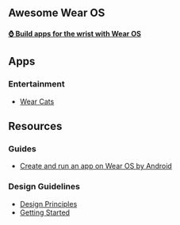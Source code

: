 ## Awesome Wear OS
#### [⌚ Build apps for the wrist with Wear OS](https://developer.android.com/wear/)

## Apps

### Entertainment

- [Wear Cats](https://github.com/Turtlepaw/wear-cats)

## Resources

### Guides

- [Create and run an app on Wear OS by Android](https://developer.android.com/training/wearables/get-started/creating)

### Design Guidelines

- [Design Principles](https://developer.android.com/design/ui/wear/guides/foundations/design-principles)
- [Getting Started](https://developer.android.com/design/ui/wear/guides/foundations/getting-started)
